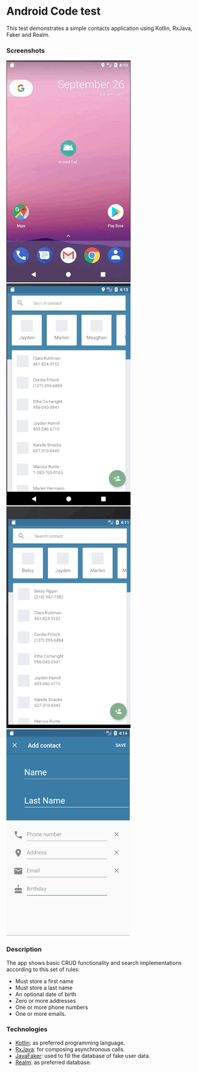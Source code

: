 # Android Code test 

This test demonstrates a simple contacts application using Kotlin, RxJava, Faker and Realm.

### Screenshots
![Intro animation](screenshots/intro_animation.gif?raw=true)
![Search bar animation](screenshots/search_bar_animation.gif?raw=true)
![BottomSheet](screenshots/bottom_sheet.gif?raw=true)
![Add contact screen](screenshots/add_contact_scren.png?raw=true) 

### Description
The app shows basic CRUD functionality and search implementations according to this set of
rules:

- Must store a first name
- Must store a last name
- An optional date of birth
- Zero or more addresses
- One or more phone numbers
- One or more emails.

### Technologies
- [Kotlin](https://kotlinlang.org/): as preferred programming language.
- [RxJava](https://github.com/ReactiveX/RxJava): for composing asynchronous calls.
- [JavaFaker](https://github.com/DiUS/java-faker): used to fill the database of fake user data.
- [Realm](https://realm.io/): as preferred database.
